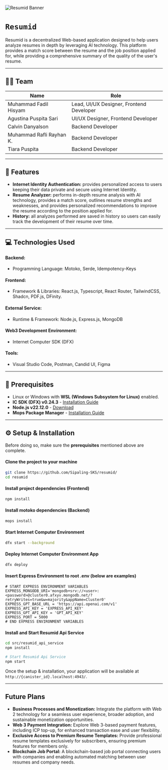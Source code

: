 ![Resumid Banner]()

# `Resumid`

Resumid is a decentralized Web-based application designed to help users analyze resumes in depth by leveraging AI technology. This platform provides a match score between the resume and the job position applied for, while providing a comprehensive summary of the quality of the user's resume.

---

## 🧑‍💻 Team

| **Name** | **Role** |
|---|---|
| Muhammad Fadil Hisyam | Lead, UI/UX Designer, Frontend Developer |
| Agustina Puspita Sari | UI/UX Designer, Frontend Developer |
| Calvin Danyalson | Backend Developer |
| Muhammad Rafli Rayhan K. | Backend Developer |
| Tiara Puspita | Backend Developer |

---

## 🚀 Features

- **Internet Identity Authentication:** provides personalized access to users keeping their data private and secure using Internet Identity.
- **Resume Analyzer:** performs in-depth resume analysis with AI technology, provides a match score, outlines resume strengths and weaknesses, and provides personalized recommendations to improve the resume according to the position applied for.
- **History:** all analyzes performed are saved in history so users can easily track the development of their resume over time.

---

## 💻 Technologies Used

#### Backend:
- Programming Language: Motoko, Serde, Idempotency-Keys
#### Frontend:
- Framework & Libraries: React.js, Typescript, React Router, TailwindCSS, Shadcn, PDF.js, DFinity.
#### External Service:
- Runtime & Framework: Node.js, Express.js, MongoDB
#### Web3 Development Environment: 
- Internet Computer SDK (DFX)
#### Tools:
- Visual Studio Code, Postman, Candid UI, Figma

---

## 🔧 Prerequisites

- Linux or Windows with **WSL (Windows Subsystem for Linux)** enabled.
- **IC SDK (DFX) v0.24.3** - [Installation Guide](https://internetcomputer.org/docs/current/developer-docs/getting-started/install)
- **Node.js v22.12.0** - [Download](https://nodejs.org/)
- **Mops Package Manager** - [Installation Guide](https://docs.mops.one/quick-start)

---

## ⚙️ Setup & Installation

Before doing so, make sure the **prerequisites** mentioned above are complete.

#### Clone the project to your machine
```bash
git clone https://github.com/Sipaling-SKS/resumid/
cd resumid
```

#### Install project dependencies (Frontend)
```bash
npm install
```

#### Install motoko dependencies (Backend)
```bash
mops install
```

#### Start Internet Computer Environment
```bash
dfx start --background
```

#### Deploy Internet Computer Environment App
```bash
dfx deploy
```

#### Insert Express Environment to root .env (below are examples)
```env
# START EXPRESS ENVIRONMENT VARIABLES
EXPRESS_MONGODB_URI='mongodb+srv://<user>:<password>@cluster0.afxyv.mongodb.net/?retryWrites=true&w=majority&appName=Cluster0'
EXPRESS_GPT_BASE_URL = 'https://api.openai.com/v1'
EXPRESS_API_KEY = 'EXPRESS_API_KEY'
EXPRESS_GPT_API_KEY = 'GPT_API_KEY'
EXPRESS_PORT = 5000
# END EXPRESS ENVIRONMENT VARIABLES
```

#### Install and Start Resumid Api Service
```bash
cd src/resumid_api_service
npm install

# Start Resumid Api Service
npm start
```

Once the setup & installation, your application will be available at `http://{canister_id}.localhost:4943/`.

---

## Future Plans
- **Business Processes and Monetization:** Integrate the platform with Web 2 technology for a seamless user experience, broader adoption, and sustainable monetization opportunities.
- **Web 3 Payment Integration:** Explore Web 3-based payment features, including ICP top-up, for enhanced transaction ease and user flexibility.
- **Exclusive Access to Premium Resume Templates:** Provide professional resume templates exclusively for subscribers, ensuring premium features for members only.
- **Blockchain Job Portal:** A blockchain-based job portal connecting users with companies and enabling automated matching between user resumes and company needs.
